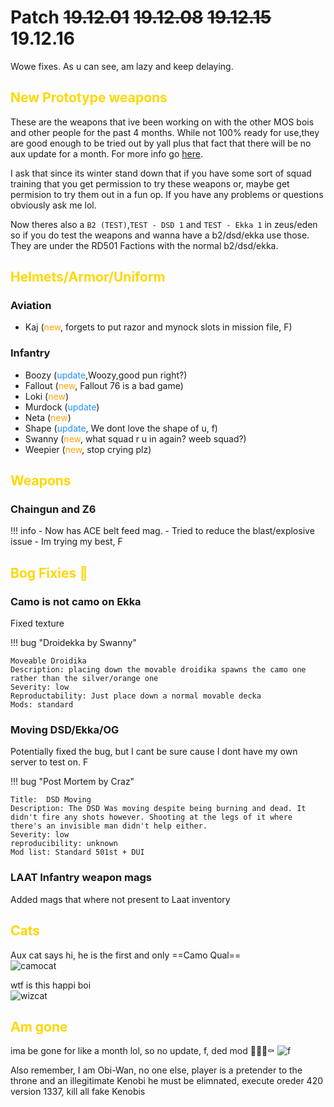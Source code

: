 [yoda]: https://cdn.discordapp.com/attachments/457505629729325056/655853630225776641/wowe.png "wowe"
[wizcat]: https://cdn.discordapp.com/attachments/360059353581092864/655869484044648468/image0-4.jpg "wizcat"
[camocat]: https://cdn.discordapp.com/attachments/457690691749806113/655884298926424077/image4.jpg "camocat"

# Patch ~~19.12.01~~ ~~19.12.08~~ ~~19.12.15~~ 19.12.16

Wowe fixes. As u can see, am lazy and keep delaying.

## <span style="color:gold">New Prototype weapons</span>

These are the weapons that ive been working on with the other MOS bois and other people for the past 4 months. While not 100% ready for use,they are good enough to be tried out by yall plus that fact that there will be no aux update for a month. For more info go [here](https://aux-mkdocs.readthedocs.io/en/latest/projects/prototype/). 

I ask that since its winter stand down that if you have some sort of squad training that you get permission to try these weapons or, maybe get permision to try them out in a fun op. If you have any problems or questions obviously ask me lol. 

Now theres also a `B2 (TEST)`,`TEST - DSD 1` and `TEST - Ekka 1` in zeus/eden so if you do test the weapons and wanna have a b2/dsd/ekka use those. They are under the RD501 Factions with the normal b2/dsd/ekka.

## <span style="color:gold">Helmets/Armor/Uniform</span> 

<!-- ### Airborneeeee

- Purge armor rework (<span style="color:cyan">new</span>, Big thank calo man) -->

### Aviation

<!-- - Gothic (<span style="color:orange">new</span>) -->
- Kaj (<span style="color:orange">new</span>, forgets to put razor and mynock slots in mission file, F)

### Infantry

- Boozy (<span style="color:dodgerblue">update</span>,Woozy,good pun right?)
- Fallout (<span style="color:orange">new</span>, Fallout 76 is a bad game)
- Loki (<span style="color:orange">new</span>)
- Murdock (<span style="color:dodgerblue">update</span>)
- Neta (<span style="color:orange">new</span>)
- Shape (<span style="color:dodgerblue">update</span>, We dont love the shape of u, f)
- Swanny (<span style="color:orange">new</span>, what squad r u in again? weeb squad?)
- Weepier (<span style="color:orange">new</span>, stop crying plz)
## <span style="color:gold">Weapons</span>

### Chaingun and Z6

!!! info 
    - Now has ACE belt feed mag.
    - Tried to reduce the blast/explosive issue
    - Im trying my best, F

## <span style="color:gold">Bog Fixies 🐛</span>

### Camo is not camo on Ekka
Fixed texture

!!! bug "Droidekka by Swanny"

    
    Moveable Droidika  
    Description: placing down the movable droidika spawns the camo one rather than the silver/orange one  
    Severity: low  
    Reproductability: Just place down a normal movable decka  
    Mods: standard  
    
### Moving DSD/Ekka/OG
Potentially fixed the bug, but I cant be sure cause I dont have my own server to test on. F

!!! bug "Post Mortem by Craz"


    
    Title:  DSD Moving  
    Description: The DSD Was moving despite being burning and dead. It didn't fire any shots however. Shooting at the legs of it where there's an invisible man didn't help either.  
    Severity: low  
    reproducibility: unknown   
    Mod list: Standard 501st + DUI

### LAAT Infantry weapon mags
Added mags that where not present to Laat inventory


## <span style="color:gold">Cats</span>    

Aux cat says hi, he is the first and only ==Camo Qual==  
![camocat][camocat]

wtf is this happi boi  
![wizcat][wizcat]

## <span style="color:gold">Am gone</span>

ima be gone for like a month lol, so no update, f, ded mod 🙌🧟‍♂️⚰️
![f][yoda]  

Also remember, I am Obi-Wan, no one else, player is a pretender to the throne and an illegitimate Kenobi he must be elimnated, execute oreder 420 version 1337, kill all fake Kenobis